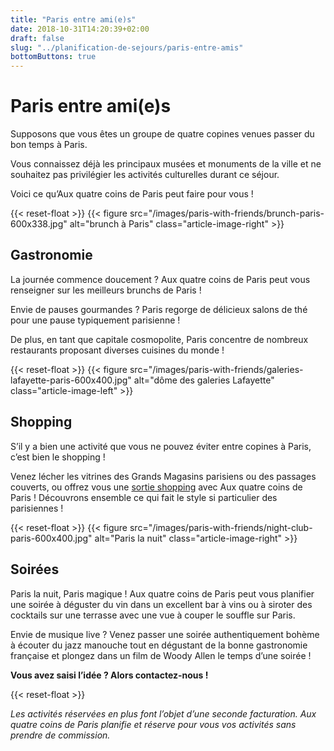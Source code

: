 ```yaml
---
title: "Paris entre ami(e)s"
date: 2018-10-31T14:20:39+02:00
draft: false
slug: "../planification-de-sejours/paris-entre-amis"
bottomButtons: true
---
```


# Paris entre ami(e)s

Supposons que vous êtes un groupe de quatre copines venues passer du bon temps à Paris.

Vous connaissez déjà les principaux musées et monuments de la ville et ne souhaitez pas privilégier les activités culturelles durant ce séjour.

Voici ce qu’Aux quatre coins de Paris peut faire pour vous !

{{< reset-float >}}
{{< figure src="/images/paris-with-friends/brunch-paris-600x338.jpg"
alt="brunch à Paris" class="article-image-right" >}}

## Gastronomie

La journée commence doucement ? Aux quatre coins de Paris peut vous renseigner sur les meilleurs brunchs de Paris !

Envie de pauses gourmandes ? Paris regorge de délicieux salons de thé pour une pause typiquement parisienne !

De plus, en tant que capitale cosmopolite, Paris concentre de nombreux restaurants proposant diverses cuisines du monde !

{{< reset-float >}}
{{< figure src="/images/paris-with-friends/galeries-lafayette-paris-600x400.jpg"
alt="dôme des galeries Lafayette" class="article-image-left" >}}

## Shopping

S’il y a bien une activité que vous ne pouvez éviter entre copines à Paris, c’est bien le shopping !

Venez lécher les vitrines des Grands Magasins parisiens ou des passages couverts, ou offrez vous une [sortie shopping](/fr/promenades-privees/shopping-mode-a-paris/) avec Aux quatre coins de Paris ! Découvrons ensemble ce qui fait le style si particulier des parisiennes !

{{< reset-float >}}
{{< figure src="/images/paris-with-friends/night-club-paris-600x400.jpg"
alt="Paris la nuit" class="article-image-right" >}}

## Soirées

Paris la nuit, Paris magique ! Aux quatre coins de Paris peut vous planifier une soirée à déguster du vin dans un excellent bar à vins ou à siroter des cocktails sur une terrasse avec une vue à couper le souffle sur Paris.

Envie de musique live ? Venez passer une soirée authentiquement bohème à écouter du jazz manouche tout en dégustant de la bonne gastronomie française et plongez dans un film de Woody Allen le temps d’une soirée !


**Vous avez saisi l’idée ? Alors contactez-nous !**


{{< reset-float >}}

*Les activités réservées en plus font l’objet d’une seconde facturation. Aux quatre coins de Paris planifie et réserve pour vous vos activités sans prendre de commission.*
